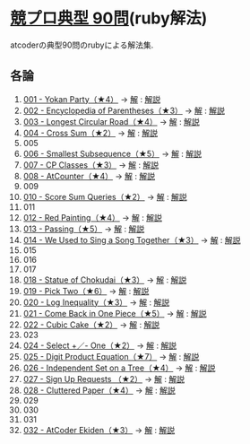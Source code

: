 # [競プロ典型 90問](https://atcoder.jp/contests/typical90)(ruby解法)

atcoderの典型90問のrubyによる解法集.

## 各論

1. [001 - Yokan Party（★4）](https://atcoder.jp/contests/typical90/tasks/typical90_a) -> [解](001_YokanParty.rb) : [解説](https://twitter.com/e869120/status/1377027868518064129/photo/1)
2. [002 - Encyclopedia of Parentheses（★3）](https://atcoder.jp/contests/typical90/tasks/typical90_b) -> [解](002_EncyclopediaOfParentheses.rb) : [解説](https://twitter.com/e869120/status/1377391097836544001/photo/1)
3. [003 - Longest Circular Road（★4）](https://atcoder.jp/contests/typical90/tasks/typical90_c) -> [解](003_LongestCircularRoad.rb) : [解説](https://twitter.com/e869120/status/1377752658149175299/photo/1)
4. [004 - Cross Sum（★2）](https://atcoder.jp/contests/typical90/tasks/typical90_d) -> [解](004_CrossSum.rb) : [解説](https://twitter.com/e869120/status/1378115289649348611/photo/1)
5. 005
6. [006 - Smallest Subsequence（★5）](https://atcoder.jp/contests/typical90/tasks/typical90_f) -> [解](006_SmallestSubsequence.rb) : [解説](https://twitter.com/e869120/status/1379202843622576130/photo/1)
7. [007 - CP Classes（★3）](https://atcoder.jp/contests/typical90/tasks/typical90_g) -> [解](007_CPClasses.rb) : [解説](https://twitter.com/e869120/status/1379565222541680644/photo/1)
8. [008 - AtCounter（★4）](https://atcoder.jp/contests/typical90/tasks/typical90_h) -> [解](008_AtCounter.rb) : [解説](https://twitter.com/e869120/status/1379927227739987972/photo/1)
9. 009
10. [010 - Score Sum Queries（★2）](https://atcoder.jp/contests/typical90/tasks/typical90_j) -> [解](010_ScoreSumQueries.rb) : [解説](https://twitter.com/e869120/status/1380652465834532865)
11. 011
12. [012 - Red Painting（★4）](https://atcoder.jp/contests/typical90/tasks/typical90_l) -> [解](012_RedPainting.rb) : [解説](https://twitter.com/e869120/status/1381739128291614720)
13. [013 - Passing（★5）](https://atcoder.jp/contests/typical90/tasks/typical90_m) -> [解](013_Passing.rb) : [解説](https://twitter.com/e869120/status/1382101716066127872)
14. [014 - We Used to Sing a Song Together（★3）](https://atcoder.jp/contests/typical90/tasks/typical90_n) -> [解](014_WeUsedToSingASongTogether.rb) : [解説](https://twitter.com/e869120/status/1382478816627478530)
15. 015
16. 016
17. 017
18. [018 - Statue of Chokudai（★3）](https://atcoder.jp/contests/typical90/tasks/typical90_r) -> [解](018_StatueOfChokudai.rb) : [解説](https://twitter.com/e869120/status/1384276005330690049)
19. [019 - Pick Two（★6）](https://atcoder.jp/contests/typical90/tasks/typical90_s) -> [解](019_PickTwo.rb) : [解説](https://twitter.com/e869120/status/1384638694162780166)
20. [020 - Log Inequality（★3）](https://atcoder.jp/contests/typical90/tasks/typical90_t) -> [解](020_LogInequality.rb) : [解説](https://twitter.com/e869120/status/1385001057512693762)
21. [021 - Come Back in One Piece（★5）](https://atcoder.jp/contests/typical90/tasks/typical90_u) -> [解](021_ComeBackInOnePiece.rb) : [解説](https://twitter.com/e869120/status/1385363292739104775)
22. [022 - Cubic Cake（★2）](https://atcoder.jp/contests/typical90/tasks/typical90_v) -> [解](022_CubicCake.rb) : [解説](https://twitter.com/e869120/status/1385725481920520193)
23. 023
24. [024 - Select +／- One（★2）](https://atcoder.jp/contests/typical90/tasks/typical90_x) -> [解](024_Select+／-One.rb) : [解説](https://twitter.com/e869120/status/1386814047081746432)
25. [025 - Digit Product Equation（★7）](https://atcoder.jp/contests/typical90/tasks/typical90_y) -> [解](025_DigitProductEquation.rb) : [解説](https://twitter.com/e869120/status/1387175538544975872)
26. [026 - Independent Set on a Tree（★4）](https://atcoder.jp/contests/typical90/tasks/typical90_z) -> [解](026_IndependentSetOnATree.rb) : [解説](https://twitter.com/e869120/status/1387538790017769474)
27. [027 - Sign Up Requests （★2）](https://atcoder.jp/contests/typical90/tasks/typical90_aa) -> [解](027_SignUpRequests.rb) : [解説](https://twitter.com/e869120/status/1387901052683386880)
28. [028 - Cluttered Paper（★4）](https://atcoder.jp/contests/typical90/tasks/typical90_ab) -> [解](028_ClutteredPaper.rb) : [解説](https://twitter.com/e869120/status/1388262816101007363)
29. 029
30. 030
31. 031
32. [032 - AtCoder Ekiden（★3）](https://atcoder.jp/contests/typical90/tasks/typical90_af) -> [解](032_AtCoderEkiden.rb) : [解説](https://twitter.com/e869120/status/1390074137192767489)
